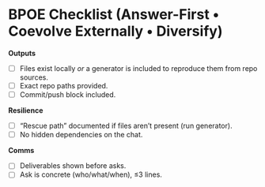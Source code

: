﻿# BPOE Checklist (Answer-First • Coevolve Externally • Diversify)

**Outputs**
- [ ] Files exist locally *or* a generator is included to reproduce them from repo sources.
- [ ] Exact repo paths provided.
- [ ] Commit/push block included.

**Resilience**
- [ ] “Rescue path” documented if files aren’t present (run generator).
- [ ] No hidden dependencies on the chat.

**Comms**
- [ ] Deliverables shown before asks.
- [ ] Ask is concrete (who/what/when), ≤3 lines.
